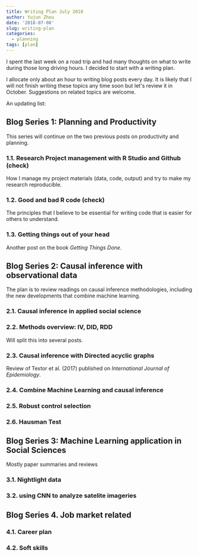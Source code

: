 ```yaml
---
title: Writing Plan July 2018
author: Yujun Zhou
date: '2018-07-08'
slug: writing-plan
categories:
  - planning
tags: [plan]
---
```


I spent the last week on a road trip and had many thoughts on what to write during those long driving hours. I decided to start with a writing plan. 

I allocate only about an hour to writing blog posts every day. It is likely that I will not finish writing these topics any time soon but let's review it in October. Suggestions on related topics are welcome.  

An updating list: 

## Blog Series 1: Planning and Productivity 

This series will continue on the two previous posts on productivity and planning.

### 1.1. Research Project management with R Studio and Github (check)

How I manage my project materials (data, code, output) and try to make my research reproducible.

### 1.2. Good and bad R code (check)

The principles that I believe to be essential for writing code that is easier for others to understand.

### 1.3. Getting things out of your head

Another post on the book *Getting Things Done*.


## Blog Series 2: Causal inference with observational data

The plan is to review readings on causal inference methodologies, including the new developments that combine machine learning. 

### 2.1. Causal inference in applied social science

### 2.2. Methods overview: IV, DID, RDD 

Will split this into several posts.

### 2.3. Causal inference with Directed acyclic graphs 

Review of Textor et al. (2017) published on *International Journal of Epidemiology*.

### 2.4. Combine Machine Learning and causal inference

### 2.5. Robust control selection

### 2.6. Hausman Test 


## Blog Series 3: Machine Learning application in Social Sciences

Mostly paper summaries and reviews 

### 3.1. Nightlight data 

### 3.2. using CNN to analyze satelite imageries




## Blog Series 4. Job market related

### 4.1. Career plan 

### 4.2. Soft skills 






